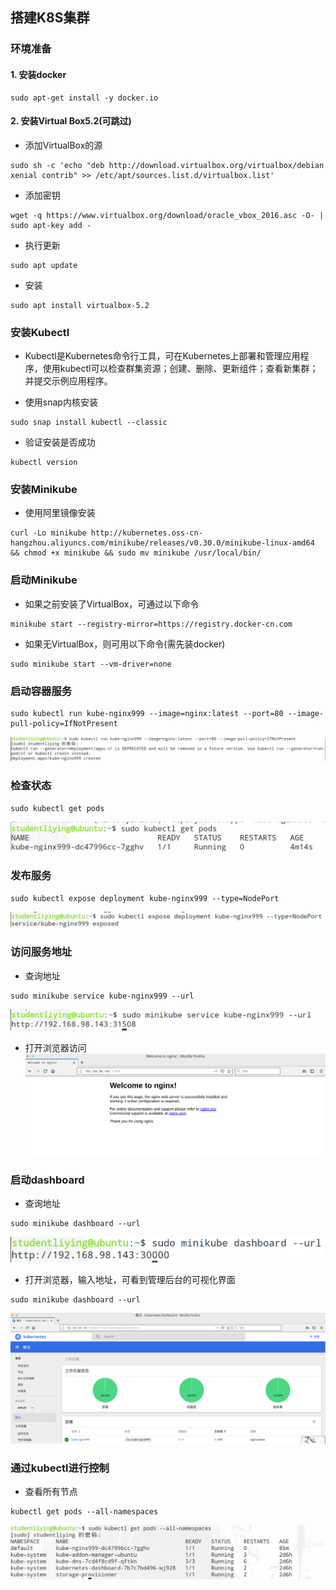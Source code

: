 ## 搭建K8S集群

### 环境准备

#### 1. 安装docker
```
sudo apt-get install -y docker.io
```
#### 2. 安装Virtual Box5.2(可跳过)
- 添加VirtualBox的源
```
sudo sh -c 'echo "deb http://download.virtualbox.org/virtualbox/debian xenial contrib" >> /etc/apt/sources.list.d/virtualbox.list'
```

- 添加密钥
```
wget -q https://www.virtualbox.org/download/oracle_vbox_2016.asc -O- | sudo apt-key add -
```

- 执行更新
```
sudo apt update
```

- 安装
```
sudo apt install virtualbox-5.2
```

### 安装Kubectl
- Kubectl是Kubernetes命令行工具，可在Kubernetes上部署和管理应用程序，使用kubectl可以检查群集资源；创建、删除、更新组件；查看新集群；并提交示例应用程序。

- 使用snap内核安装

```
sudo snap install kubectl --classic
```

- 验证安装是否成功

```
kubectl version
```

### 安装Minikube
- 使用阿里镜像安装
```
curl -Lo minikube http://kubernetes.oss-cn-hangzhou.aliyuncs.com/minikube/releases/v0.30.0/minikube-linux-amd64 && chmod +x minikube && sudo mv minikube /usr/local/bin/
```

### 启动Minikube
- 如果之前安装了VirtualBox，可通过以下命令
```
minikube start --registry-mirror=https://registry.docker-cn.com
```
- 如果无VirtualBox，则可用以下命令(需先装docker)
```
sudo minikube start --vm-driver=none
```

### 启动容器服务
```
sudo kubectl run kube-nginx999 --image=nginx:latest --port=80 --image-pull-policy=IfNotPresent
```
![启动容器](img/create-service.jpg)

### 检查状态
```
sudo kubectl get pods
```
![检查状态](img/get-pods.png)

### 发布服务
```
sudo kubectl expose deployment kube-nginx999 --type=NodePort
```
![发布服务](img/deployment.png)

### 访问服务地址
- 查询地址
```
sudo minikube service kube-nginx999 --url
```
![查询地址](img/nginx-url.png)

- 打开浏览器访问
![](img/nginx.png)

### 启动dashboard
- 查询地址
```
sudo minikube dashboard --url
```
![](img/dashboard-url.png)
- 打开浏览器，输入地址，可看到管理后台的可视化界面
```
sudo minikube dashboard --url
```
![](img/dashboard.jpg)

### 通过kubectl进行控制
- 查看所有节点
```
kubectl get pods --all-namespaces
```
![](img/all-pods.jpg)

